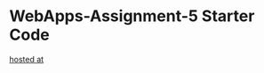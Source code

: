 # WebApps-Assignment-5 Starter Code
[hosted at ](https://44-563-webapps-f21.github.io/webapps-s21-assignment-5-Aaron-Bopp/animals.html)
